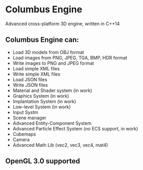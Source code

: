 # Columbus Engine
Advanced cross-platform 3D engine, written in C++14
## Columbus Engine can:
* Load 3D models from OBJ format
* Load images from PNG, JPEG, TGA, BMP, HDR format
* Write images to PNG and JPEG format
* Load simple XML files
* Write simple XML files
* Load JSON files
* Write JSON files
* Material and Shader system (in work)
* Graphics System (in work)
* Implantation System (in work)
* Low-level System (in work)
* Input Systm
* Scene manager
* Advanced Entity-Component System
* Advanced Particle Effect System (no ECS support, in work)
* Cubemaps
* Camera
* Advanced Math Lib (vec2, vec3, vec4, mat4)

## OpenGL 3.0 supported